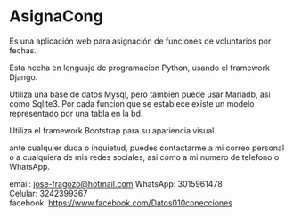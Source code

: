 # AsignaCong 
Es una aplicación web para asignación de funciones de voluntarios por fechas.

Esta hecha en lenguaje de programacion Python, usando el framework Django.

Utiliza una base de datos Mysql, pero tambien puede usar Mariadb, asi como Sqlite3.
Por cada funcion que se establece existe un modelo representado por una tabla en la bd.

Utiliza el framework Bootstrap para su apariencia visual.


ante cualquier duda o inquietud, puedes contactarme a mi correo personal o
a cualquiera de mis redes sociales, asi como a mi numero de telefono o WhatsApp.

email: jose-fragozo@hotmail.com 
WhatsApp: 3015961478  
Celular: 3242399367  
facebook: https://www.facebook.com/Datos010conecciones


